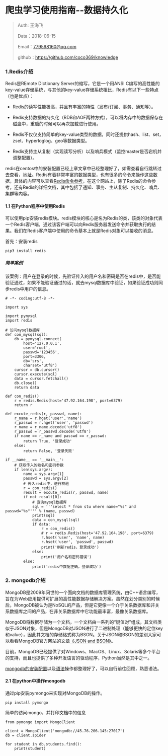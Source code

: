 
# 爬虫学习使用指南--数据持久化

>Auth: 王海飞
>
>Data：2018-06-15
>
>Email：779598160@qq.com
>
>github：https://github.com/coco369/knowledge 


### 1.Redis介绍

Redis是REmote DIctionary Server的缩写，它是一个用ANSI C编写的高性能的key-value存储系统，与其他的key-value存储系统相比，Redis有以下一些特点（也是优点）：

- Redis的读写性能极高，并且有丰富的特性（发布/订阅、事务、通知等）。

- Redis支持数据的持久化（RDB和AOF两种方式），可以将内存中的数据保存在磁盘中，重启的时候可以再次加载进行使用。

- Redis不仅仅支持简单的key-value类型的数据，同时还提供hash、list、set，zset、hyperloglog、geo等数据类型。

- Redis支持主从复制（实现读写分析）以及哨兵模式（监控master是否宕机并调整配置）。

redis在centos中的安装配置已经上章文章中已经整理好了，如需查看自行跳转过去查看，[地址](../sql/redis.md)。Redis有着非常丰富的数据类型，也有很多的命令来操作这些数据，具体的内容可以查看[Redis命令参考](http://redisdoc.com/)，在这个网站上，除了Redis的命令参考，还有Redis的详细文档，其中包括了通知、事务、主从复制、持久化、哨兵、集群等内容。


#### 1.1 在Python程序中使用Redis


可以使用pip安装redis模块。redis模块的核心是名为Redis的类，该类的对象代表一个Redis客户端，通过该客户端可以向Redis服务器发送命令并获取执行的结果。我们在Redis客户端中使用的命令基本上就是Redis对象可以接收的消息。

首先：安装redis

	pip3 install redis

##### 简单案例

该案例：用户在登录的时候，先验证传入的用户名和密码是否在redis中，是否能验证通过，如果不能验证通过的话，就去mysql数据库中验证，如果验证成功则同步redis中用户的信息。


	# -*- coding:utf-8 -*-
	
	import sys
	
	import pymysql
	import redis
	
	# 访问mysql数据库
	def con_mysql(sql):
		db = pymysql.connect(
			host='127.0.0.1',
			user='root', 
			passwd='123456',
			port=3306,
			db='srs',
			charset='utf8')
		cursor = db.cursor()
		cursor.execute(sql)
		data = cursor.fetchall()
		db.close()
		return data
	
	def con_redis()
	    r = redis.Redis(host='47.92.164.198', port=6379)
	    return r
	
	def excute_redis(r, passwd, name):
	    r_name = r.hget('user','name')
	    r_passwd = r.hget('user', 'passwd')
	    r_name = r_name.decode('utf8')
	    r_passwd = r_passwd.decode('utf8')
	    if name == r_name and passwd == r_passwd:
	    	return True, '登录成功'
	    else:
	    	return False, '登录失败'
	
	if __name__ == '__main__':
		# 获取传入的姓名和密码参数
		if len(sys.argv):
			name = sys.argv[1]
			passwd = sys.argv[2]
		    # 传入redis中，进行校验
			r = con_redis()
			result = excute_redis(r, passwd, name)
			if not result[0]:
				# 查询mysql数据库
				sql = '''select * from stu where name="%s" and passwd="%s"''' % (name, passwd)
				print(sql)
				data = con_mysql(sql)
				if data:
					r = con_redis()
				    # r = redis.Redis(host='47.92.164.198', port=6379)
				    r.hset('user', 'name', name)
				    r.hset('user', 'passwd', passwd)
				    print('刷新redis，登录成功')
				else:
					print('用户名和密码错误')
			else:
				print('redis中数据正确，登录成功')


### 2. mongodb介绍

MongoDB是2009年问世的一个面向文档的数据库管理系统，由C++语言编写，旨在为Web应用提供可扩展的高性能数据存储解决方案。虽然在划分类别的时候后，MongoDB被认为是NoSQL的产品，但是它更像一个介于关系数据库和非关系数据库之间的产品，在非关系数据库中它功能最丰富，最像关系数据库。

MongoDB将数据存储为一个文档，一个文档由一系列的“键值对”组成，其文档类似于JSON对象，但是MongoDB对JSON进行了二进制处理（能够更快的定位key和value），因此其文档的存储格式称为BSON。关于JSON和BSON的差别大家可以看看MongoDB官方网站的文章[《JSON and BSON》](https://www.mongodb.com/json-and-bson)。

目前，MongoDB已经提供了对Windows、MacOS、Linux、Solaris等多个平台的支持，而且也提供了多种开发语言的驱动程序，Python当然是其中之一。

[mongodb的安装配置](../sql/mongodb.md)以及[语法](../sql/mongodb语法.md)操作都整理好了，可以自行前往回顾，熟悉语法。


#### 2.1 在python中操作mongodb

通过pip安装pymongo来实现对MongoDB的操作。

	pip install pymongo


简单的访问mongo，并打印文档中的信息

	from pymongo import MongoClient
	
	client = MongoClient('mongodb://45.76.206.145:27017')
	db = client.spider
	
	for student in db.students.find():
	    print(student)













